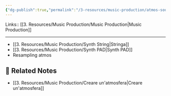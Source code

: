 ```yaml
---
{"dg-publish":true,"permalink":"/3-resources/music-production/atmos-sound/","tags":["note"]}
---
```


Links:: [[3. Resources/Music Production/Music Production\|Music Production]]

---

- [[3. Resources/Music Production/Synth String\|Stringa]]
- [[3. Resources/Music Production/Synth PAD\|Synth PAD]]
- Resampling atmos



## 🔗 Related Notes

- [[3. Resources/Music Production/Creare un'atmosfera\|Creare un'atmosfera]]

